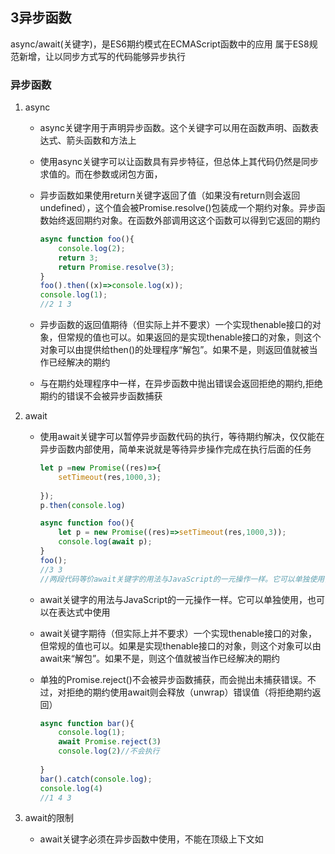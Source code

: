 ## 3异步函数

async/await(关键字)，是ES6期约模式在ECMAScript函数中的应用 属于ES8规范新增，让以同步方式写的代码能够异步执行

### 异步函数

1. async

   - async关键字用于声明异步函数。这个关键字可以用在函数声明、函数表达式、箭头函数和方法上

   - 使用async关键字可以让函数具有异步特征，但总体上其代码仍然是同步求值的。而在参数或闭包方面，

   - 异步函数如果使用return关键字返回了值（如果没有return则会返回undefined），这个值会被Promise.resolve()包装成一个期约对象。异步函数始终返回期约对象。在函数外部调用这这个函数可以得到它返回的期约

     ```javascript
     async function foo(){
         console.log(2);
         return 3;
         return Promise.resolve(3);
     }
     foo().then((x)=>console.log(x));
     console.log(1);
     //2 1 3
     ```

   - 异步函数的返回值期待（但实际上并不要求）一个实现thenable接口的对象，但常规的值也可以。如果返回的是实现thenable接口的对象，则这个对象可以由提供给then()的处理程序“解包”。如果不是，则返回值就被当作已经解决的期约

   - 与在期约处理程序中一样，在异步函数中抛出错误会返回拒绝的期约,拒绝期约的错误不会被异步函数捕获

2. await 

   - 使用await关键字可以暂停异步函数代码的执行，等待期约解决，仅仅能在异步函数内部使用，简单来说就是等待异步操作完成在执行后面的任务 

     ```javascript
     let p =new Promise((res)=>{
         setTimeout(res,1000,3);
        
     });
     p.then(console.log)
     
     async function foo(){
         let p = new Promise((res)=>setTimeout(res,1000,3));
         console.log(await p);
     }
     foo();
     //3 3
     //两段代码等价await关键字的用法与JavaScript的一元操作一样。它可以单独使用，也可以在表达式中使用
     ```

   - await关键字的用法与JavaScript的一元操作一样。它可以单独使用，也可以在表达式中使用

   - await关键字期待（但实际上并不要求）一个实现thenable接口的对象，但常规的值也可以。如果是实现thenable接口的对象，则这个对象可以由await来“解包”。如果不是，则这个值就被当作已经解决的期约

   - 单独的Promise.reject()不会被异步函数捕获，而会抛出未捕获错误。不过，对拒绝的期约使用await则会释放（unwrap）错误值（将拒绝期约返回）

     ```javascript
     async function bar(){
         console.log(1);
         await Promise.reject(3)
         console.log(2)//不会执行
         
     }
     bar().catch(console.log);
     console.log(4)
     //1 4 3
     ```

3. await的限制

   - await关键字必须在异步函数中使用，不能在顶级上下文如<script>标签或模块中使用。不过，定义并立即调用异步函数是没问题的

### 停止恢复和执行

- 使用await关键字之后的区别其实比看上去的还要微妙一些，sync/await中真正起作用的是await。async关键字，无论从哪方面来看，都不过是一个标识符。毕竟，异步函数如果不包含await关键字，其执行基本上跟普通函数没有什么区别
- JavaScript运行时在碰到await关键字时，会记录在哪里暂停执行。等到await右边的值可用了，JavaScript运行时会向消息队列中推送一个任务，这个任务会恢复异步函数的执行
- 对于同一时间多个异步函数排入队列中，实际开发中不同版本可能有不同 可能先入先出 可能后入先出

### 异步函数策略

- 实现sleep()

  - ```javascript
    async function sleep(delay){
        // return Promise.resolve(()=>setTimeout(delay));
        return new Promise((res)=>setTimeout(res,delay));
    
    }
    async function foo(){
        const time1 = Date.now();
        await sleep(1500);
        console.log((Date.now()-time1));
    }
    foo();
    //1500左右
    ```
  
 - 利用平行执行

   - ```javascript
     //顺序执行
     async function delay(id){
         const delay = 1000;
         return new Promise((res)=>setTimeout(()=>{
             console.log(`${id} is done`);
             res();
         },delay));
     }
     async function foo(){
         const t0 =Date.now();
         await delay(1);
         await delay(2);
         console.log(Date.now()-t0);
     }
     foo();
     // 1 is done
     // 2 is done
     //2048
     ```

   - ```javascript
     //去掉 foo 里面的关键字 就不会按照顺序执行 会按照随机时间先后执行
     async function delay(id){
         const delay = Math.random()*1000;
         return new Promise((res)=>setTimeout(()=>{
             console.log(`${id} is done`);
             res();
         },delay));
     }
     async function foo(){
         const t0 =Date.now();
          delay(1);
          delay(2);
         console.log(Date.now()-t0);
     }
     foo();
     
     ```
   
- 串行执行期约

  - 使用async/await，期约连锁会变得很简单

- 栈追踪与内存管理

  - 期约与异步函数的功能有相当程度的重叠，但它们在内存中的表示则差别很大。看看下面的例子，它展示了拒绝期约的栈追踪信息

  

  

  

  
  
  


